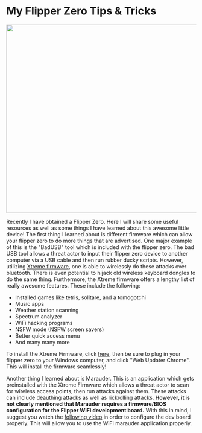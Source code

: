 # My Flipper Zero Tips & Tricks

<p align="center">
<img src="https://cdn.shopify.com/s/files/1/2175/8571/files/Flipper-Zero_1235x.png?v=1682525077"  width="600" height="500">
</p>

Recently I have obtained a Flipper Zero. Here I will share some useful resources as well as some things I have learned about this awesome little device!
The first thing I learned about is different firmware which can allow your flipper zero to do more things that are advertised. One major example of this is the "BadUSB" tool which is included with the flipper zero. The bad USB tool allows a threat actor to input their flipper zero device to another computer via a USB cable and then run rubber ducky scripts. However, utilizing [Xtreme firmware](https://github.com/ClaraCrazy/Flipper-Xtreme), one is able to wirelessly do these attacks over bluetooth. There is even potential to hijack old wireless keyboard dongles to do the same thing. Furthermore, the Xtreme firmware offers a lengthy list of really awesome features. 
These include the following:

* Installed games like tetris, solitare, and a tomogotchi
* Music apps
* Weather station scanning
* Spectrum analyzer
* WiFi hacking programs
* NSFW mode (NSFW screen savers)
* Better quick access menu
* And many many more

To install the Xtreme Firmware, click [here](https://github.com/ClaraCrazy/Flipper-Xtreme/releases/tag/XFW-0046_06052023), then be sure to plug in your flipper zero to your Windows computer, and click "Web Updater Chrome". This will install the firmware seamlessly!


Another thing I learned about is Marauder. This is an application which gets preinstalled with the Xtreme Firmware which allows a threat actor to scan for wireless access points, then run attacks against them. These attacks can include deauthing attacks as well as rickrolling attacks. **However, it is not clearly mentioned that Marauder requires a firmware/BIOS configuration for the Flipper WiFi development board.** With this in mind, I suggest you watch the [following video](https://www.youtube.com/watch?v=CabgV-ljjRM) in order to configure the dev board properly. This will allow you to use the WiFi marauder application properly.





